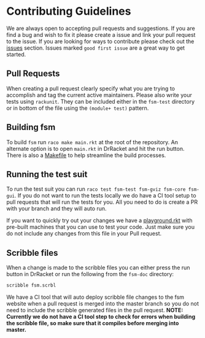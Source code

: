 # Contributing Guidelines
We are always open to accepting pull requests and suggestions. If you are find a bug and wish to fix it please create a issue and link your pull request to the issue. If you are looking for ways to contribute please check out the [issues](https://github.com/morazanm/fsm/issues) section. Issues marked `good first issue` are a great way to get started. 


## Pull Requests
When creating a pull request clearly specify what you are trying to accomplish and tag the current active maintainers. Please also write your tests using `rackunit`. They can be included either in the `fsm-test` directory or in bottom of the file using the `(module+ test)` pattern.


## Building fsm 
To build `fsm` run `raco make main.rkt` at the root of the repository. An alternate option is to open `main.rkt` in DrRacket and hit the run button. There is also a [Makefile](../../Makefile) to help streamline the build processes.


## Running the test suit
To run the test suit you can run `raco test fsm-test fsm-gviz fsm-core fsm-gui`. If you do not want to run the tests locally we do have a CI tool setup to pull requests that will run the tests for you. All you need to do is create a PR with your branch and they will auto run.

If you want to quickly try out your changes we have a [playground.rkt](../../fsm-test/playground.rkt) with pre-built machines that you can use to test your code. Just make sure you do not include any changes from this file in your Pull request. 


## Scribble files
When a change is made to the scribble files you can either press the run button in DrRacket or run the following from the `fsm-doc` directory:
```bash
scribble fsm.scrbl
```

We have a CI tool that will auto deploy scribble file changes to the fsm website when a pull request is merged into the master branch so you do not need to include the scribble generated files in the pull request. **NOTE: Currently we do not have a CI tool step to check for errors when building the scribble file, so make sure that it compiles before merging into master.**
